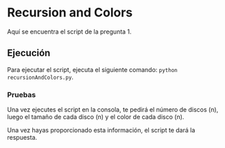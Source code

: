 # Recursion and Colors

Aquí se encuentra el script de la pregunta 1.

## Ejecución

Para ejecutar el script, ejecuta el siguiente comando: `python recursionAndColors.py`.

### Pruebas

Una vez ejecutes el script en la consola, te pedirá el número de discos (n), luego el tamaño de cada disco (n) y el color de cada disco (n).

Una vez hayas proporcionado esta información, el script te dará la respuesta.

